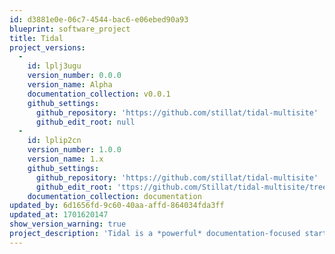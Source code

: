 ```yaml
---
id: d3881e0e-06c7-4544-bac6-e06ebed90a93
blueprint: software_project
title: Tidal
project_versions:
  -
    id: lplj3ugu
    version_number: 0.0.0
    version_name: Alpha
    documentation_collection: v0.0.1
    github_settings:
      github_repository: 'https://github.com/stillat/tidal-multisite'
      github_edit_root: null
  -
    id: lplip2cn
    version_number: 1.0.0
    version_name: 1.x
    github_settings:
      github_repository: 'https://github.com/stillat/tidal-multisite'
      github_edit_root: 'ttps://github.com/Stillat/tidal-multisite/tree/main/'
    documentation_collection: documentation
updated_by: 6d1656fd-9c60-40aa-affd-864034fda3ff
updated_at: 1701620147
show_version_warning: true
project_description: 'Tidal is a *powerful* documentation-focused starter kit for Statamic, with support for multiple projects and versions.'
---
```

